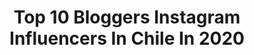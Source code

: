 ---
title: Top 10 Bloggers Instagram Influencers In Chile In 2020
description: >-
  Find top bloggers Instagram influencers in Chile in 2020. Most popular hashtags: #instachile #chile #chilegram #urbandecaychile.
platform: Instagram
hits: 37
text_top: Analyze the most popular Instagram influencers on inBeat.
text_bottom: Our database holds 37 Instagram influencers like this in Chile for you to work with.
profiles:
  - username: "valemiaaaaau"
    fullname: >-
      Valentina 💕 ÚNICA CUENTA
    bio: >-
      ▫️Cosmetologa, MUA & Beauty Blogger 🇨🇱 ▫️Maquillaje, skincare & cabello 💕 ▫️Mami primeriza de Vicente 👶 ▫️valentina.leni@live.com 💌
    location: "Chile"
    followers: 22264
    engagement: 519
    commentsToLikes: 0.448580
    id: ck1382qs7e85m0i19qjp0c1lo
    verified: false
    hashtags: "#muachilena, #makeupcommunity, #santiago, #nyxcosmeticschile"
  - username: "angielistica"
    fullname: >-
      Angie 🌈 CUENTA ÚNICA!
    bio: >-
      📍SCL | Abogada 👩🏼‍⚖️ | beauty blogger 🐰 #CRUELTYFREE | vegetariana 🥦 💌 Collabs/PR: angielistica@gmail.com 💄 Clases de automaquillaje
    location: "Chile"
    followers: 19189
    engagement: 461
    commentsToLikes: 0.189560
    id: ck5zyem3c9qsw0i14p6g8wtvd
    verified: false
    hashtags: "#chilegram, #nyxcosmetics, #crueltyfree, #halloween"
  - username: "abrilfguerra"
    fullname: >-
      𝓐𝓫𝓻𝓲𝓵 𝓕𝓮𝓻𝓷𝓪𝓷𝓭𝓪• Moda&Belleza
    bio: >-
      💞Fashion Blogger ✨YouTuber 🛍CEO: @piamiastore 🇻🇪 | 🇨🇱📍
    location: "Chile"
    followers: 18351
    engagement: 760
    commentsToLikes: 0.032756
    id: ck9hcah68ki9m0j78h9seqj2t
    verified: false
    hashtags: "#ruivabrasil, #redhaircolor, #fashionstyle, #outfits"
  - username: "queandaibonita"
    fullname: >-
      ELENA ♥ Cruelty Free Blogger
    bio: >-
      👩🏻‍🎓 Arquitecta | mua | beauty blogger 💅🏻 #CRUELTYFREE 🌱 vegetariana 🖤 Norma 🐾 Yuki 🤍 💌 elena.gacitua@gmail.com ⠀⠀ Lee mi último post aquí👇🏻
    location: "Chile"
    followers: 40584
    engagement: 600
    commentsToLikes: 0.082756
    id: ck15s6o1tbhpk0i19htvuwuor
    verified: false
    hashtags: "#urbandecay, #urbandecaychile, #crueltyfreemakeup, #makeupchile"
  - username: "estiloemily"
    fullname: >-
      EMILY ♡ PÉREZ
    bio: >-
      BEAUTY & LIFESTYLE Soy periodista y blogger 24/7 Piel mixta a grasa + acné ✉️ hello@estiloemily.com 📍Santiago, Chile
    location: "Chile"
    followers: 37238
    engagement: 168
    commentsToLikes: 0.109198
    id: ckap54v3da7lp0i78jnf2xgur
    verified: false
    hashtags: "#skincare, #stoned, #nars, #chile"
  - username: "viajafoteando"
    fullname: >-
      viajafoteando 🇵🇪 📷
    bio: >-
      Soy Fotógrafo, Blogger, Viajero, Guía de rutas a la aventura, descubriendo destinos. EMBAJADOR @andesgear_peru @thenorthfacepe Mis VIAJES y FOTOS :
    location: "Chile"
    followers: 12242
    engagement: 480
    commentsToLikes: 0.021016
    id: ck8sydyjgkjmg0j78acvfhjav
    verified: false
    hashtags: "#turismo, #travelgram, #peruadventure, #visitperu"
  - username: "paoly.__"
    fullname: >-
      𝐏𝐚𝐨𝐥𝐲 //   ⍣𝑻𝒐𝒅𝒐 𝑭𝒓𝒂𝒔𝒆𝒔⍣
    bio: >-
      ⍣ᵁⁿ ᴮˡᵒᵍᵍᵉʳ ˡˡᵉⁿᵒ ᵈᵉ 💜𝐀𝐦𝐨𝐫 💜 𝑹𝒆𝒇𝒍𝒆𝒙𝒊ó𝒏 ⍣𝘗𝘦𝘯𝘴𝘢𝘮𝘪𝘦𝘯𝘵𝘰𝘴💜
    location: "Chile"
    followers: 189699
    engagement: 291
    commentsToLikes: 0.017427
    id: ck15ubxifmefa0i190eilbl2b
    verified: false
    hashtags: "#frasesparareflexionar, #frasesdeldia, #piensapositivo, #actitud"
  - username: "chile_bloggers"
    fullname: >-
      ғᴏᴛᴏɢʀᴀғíᴀ ᴄʜɪʟᴇ 🇨🇱
    bio: >-
      🗂 ɢᴀʟᴇʀíᴀ ғᴏᴛᴏɢʀáғɪᴄᴀ 🔖 ʜᴛ #chile_bloggers 👮‍♂️ Respaldo @chile.backup
    location: "Chile"
    followers: 57760
    engagement: 296
    commentsToLikes: 0.006551
    id: ck14gzxk07urp0i190cxavzj6
    verified: false
    hashtags: "#skyporny, #travel, #marcachile, #killstorechile"
  - username: "yunialexmanci"
    fullname: >-
      Alexandra Mancilla 👑
    bio: >-
      Mexicana viviendo en Chile🔥 New at Česká Zemědělská Univerzita v Praze 🇨🇿☄️♻️ 🇲🇽🇨🇱🇺🇸🌎
    location: "Chile"
    followers: 13036
    engagement: 601
    commentsToLikes: 0.112724
    id: ckaoto4bjwqf00i785mabw2qv
    verified: false
    hashtags: "#bloggerchile, #chile, #blondie, #bloggersantiago"
  - username: "krissandovalk"
    fullname: >-
      🌸🌸K R I S H N A 🌸🌸
    bio: >-
      Temuco-Santiago 📍 ▪️MissChile 👑 ▪️Modelo ~ Promotora ~ Embajadora @cases.couples @spa.vitabella @morenna.cl @araucaniacervecera @almalavanda_chile
    location: "Chile"
    followers: 6903
    engagement: 591
    commentsToLikes: 0.106348
    id: ck9wd43msdzd80j78he8wca46
    verified: false
    hashtags: "#naturaleza, #style, #love, #surdechile"
---